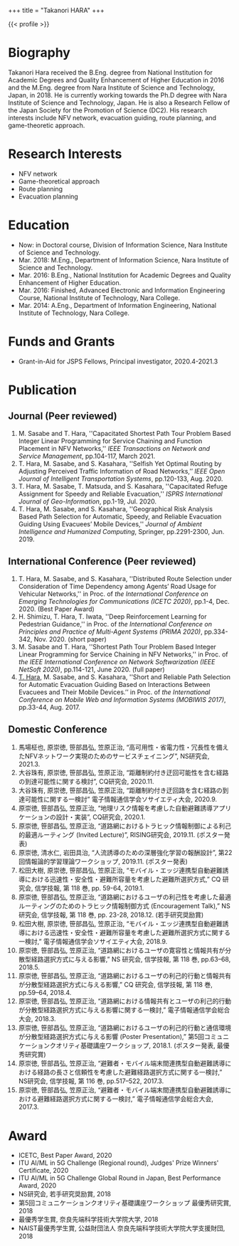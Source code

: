 +++
title = "Takanori HARA"
+++

{{< profile >}}

# Biography

  Takanori Hara received the B.Eng. degree from National Institution for Academic Degrees and Quality Enhancement of Higher Education in 2016 and the M.Eng. degree from Nara Institute of Science and Technology, Japan, in 2018.
  He is currently working towards the Ph.D degree with Nara Institute of Science and Technology, Japan.
  He is also a Research Fellow of the Japan Society for the Promotion of Science (DC2).
  His research interests include NFV network, evacuation guiding, route planning, and game-theoretic approach.

# Research Interests

- NFV network
- Game-theoretical approach
- Route planning
- Evacuation planning

# Education

- Now: in Doctoral course, Division of Information Science, Nara Institute of Science and Technology.
- Mar. 2018: M.Eng., Department of Information Science, Nara Institute of Science and Technology.
- Mar. 2016: B.Eng., National Institution for Academic Degrees and Quality Enhancement of Higher Education.
- Mar. 2016: Finished, Advanced Electronic and Information Engineering Course, National Institute of Technology, Nara College.
- Mar. 2014: A.Eng., Department of Information Engineering, National Institute of Technology, Nara College.

# Funds and Grants

- Grant-in-Aid for JSPS Fellows, Principal investigator, 2020.4-2021.3

# Publication
## Journal (Peer reviewed)

1. M. Sasabe and T. Hara, ''Capacitated Shortest Path Tour Problem Based Integer Linear Programming for Service Chaining and Function Placement in NFV Networks,'' *IEEE Transactions on Network and Service Management*, pp.104-117, March 2021.
1. T. Hara, M. Sasabe, and S. Kasahara, ''Selfish Yet Optimal Routing by Adjusting Perceived Traffic Information of Road Networks,’’ *IEEE Open Journal of Intelligent Transportation Systems*, pp.120-133, Aug. 2020.
1. T. Hara, M. Sasabe, T. Matsuda, and S. Kasahara, ''Capacitated Refuge Assignment for Speedy and Reliable Evacuation,'' *ISPRS International Journal of Geo-Information*, pp.1-19, Jul. 2020.
1. T. Hara, M. Sasabe, and S. Kasahara, ''Geographical Risk Analysis Based Path Selection for Automatic, Speedy, and Reliable Evacuation Guiding Using Evacuees’ Mobile Devices,'' *Journal of Ambient Intelligence and Humanized Computing*, Springer, pp.2291-2300, Jun. 2019.

## International Conference (Peer reviewed)

1. T. Hara, M. Sasabe, and S. Kasahara, ''Distributed Route Selection under Consideration of Time Dependency among Agents’ Road Usage for Vehicular Networks,'' in Proc. of *the International Conference on Emerging Technologies for Communications (ICETC 2020)*, pp.1-4, Dec. 2020. (Best Paper Award)
1. H. Shimizu, T. Hara, T. Iwata, ''Deep Reinforcement Learning for Pedestrian Guidance,'' in Proc. of *the International Conference on Principles and Practice of Multi-Agent Systems (PRIMA 2020)*, pp.334-342, Nov. 2020. (short paper)
1. M. Sasabe and T. Hara, ''Shortest Path Tour Problem Based Integer Linear Programming for Service Chaining in NFV Networks,'' in Proc. of *the IEEE International Conference on Network Softwarization (IEEE NetSoft 2020)*, pp.114-121, June 2020. (full paper)
1. <u>T. Hara</u>, M. Sasabe, and S. Kasahara, ''Short and Reliable Path Selection for Automatic Evacuation Guiding Based on Interactions Between Evacuees and Their Mobile Devices.’’ in Proc. of *the International Conference on Mobile Web and Information Systems (MOBIWIS 2017)*, pp.33-44, Aug. 2017.

## Domestic Conference

1. 馬場柾也, 原崇徳, 笹部昌弘, 笠原正治, “高可用性・省電力性・冗長性を備えたNFVネットワーク実現のためのサービスチェイニング”, NS研究会, 2021.3.
1. 大谷珠有, 原崇徳, 笹部昌弘, 笠原正治, “距離制約付き迂回可能性を含む経路の到達可能性に関する検討”, CQ研究会, 2020.11.
1. 大谷珠有, 原崇徳, 笹部昌弘, 笠原正治, “距離制約付き迂回路を含む経路の到達可能性に関する一検討” 電子情報通信学会ソサイエティ大会, 2020.9.
1. 原崇徳, 笹部昌弘, 笠原正治, “地理リスク情報を考慮した自動避難誘導アプリケーションの設計・実装”, CQ研究会, 2020.1.
1. 原崇徳, 笹部昌弘, 笠原正治, “道路網におけるトラヒック情報制御による利己的最適ルーティング (Invited Lecture)”, RISING研究会, 2019.11. (ポスター発表)
1. 原崇徳, 清水仁, 岩田具治, “人流誘導のための深層強化学習の報酬設計”, 第22回情報論的学習理論ワークショップ, 2019.11. (ポスター発表)
1. 松田大樹, 原崇徳, 笹部昌弘, 笠原正治, “モバイル・エッジ連携型自動避難誘導における迅速性・安全性・避難所容量を考慮した避難所選択方式,” CQ 研究会, 信学技報, 第 118 巻, pp. 59-64, 2019.1.
1. 原崇徳, 笹部昌弘, 笠原正治, “道路網におけるユーザの利己性を考慮した最適ルーティングのためのトラヒック情報制御方式 (Encouragement Talk),” NS 研究会, 信学技報, 第 118 巻, pp. 23-28, 2018.12. (若手研究奨励賞)
1. 松田大樹, 原崇徳, 笹部昌弘, 笠原正治, “モバイル・エッジ連携型自動避難誘導における迅速性・安全性・避難所容量を考慮した避難所選択方式に関する一検討,” 電子情報通信学会ソサイエティ大会, 2018.9.
1. 原崇徳, 笹部昌弘, 笠原正治, “道路網におけるユーザの寛容性と情報共有が分散型経路選択方式に与える影響,” NS 研究会, 信学技報, 第 118 巻, pp.63–68, 2018.5.
1. 原崇徳, 笹部昌弘, 笠原正治, “道路網におけるユーザの利己的行動と情報共有が分散型経路選択方式に与える影響,” CQ 研究会, 信学技報, 第 118 巻, pp.59–64, 2018.4.
1. 原崇徳, 笹部昌弘, 笠原正治, “道路網における情報共有とユーザの利己的行動が分散型経路選択方式に与える影響に関する一検討,” 電子情報通信学会総合大会, 2018.3.
1. 原崇徳, 笹部昌弘, 笠原正治, “道路網におけるユーザの利己的行動と通信環境が分散型経路選択方式に与える影響 (Poster Presentation),” 第5回コミュニケーションクオリティ基礎講座ワークショップ, 2018.1. (ポスター発表, 最優秀研究賞)
1. 原崇徳, 笹部昌弘, 笠原正治, “避難者・モバイル端末間連携型自動避難誘導における経路の長さと信頼性を考慮した避難経路選択方式に関する一検討,” NS研究会, 信学技報, 第 116 巻, pp.517–522, 2017.3.
1. 原崇徳, 笹部昌弘, 笠原正治, “避難者・モバイル端末間連携型自動避難誘導における避難経路選択方式に関する一検討,” 電子情報通信学会総合大会, 2017.3.

# Award
- ICETC, Best Paper Award, 2020
- ITU AI/ML in 5G Challenge (Regional round), Judges' Prize Winners' Certificate, 2020
- ITU AI/ML in 5G Challenge Global Round in Japan, Best Performance Award, 2020
- NS研究会, 若手研究奨励賞, 2018
- 第5回コミュニケーションクオリティ基礎講座ワークショップ 最優秀研究賞, 2018
- 最優秀学生賞, 奈良先端科学技術大学院大学, 2018
- NAIST最優秀学生賞, 公益財団法人 奈良先端科学技術大学院大学支援財団, 2018
